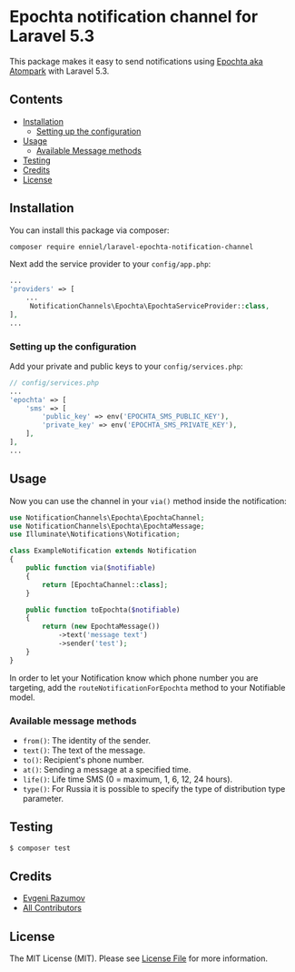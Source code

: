 # Epochta notification channel for Laravel 5.3

This package makes it easy to send notifications using [Epochta aka Atompark](https://www.massmailsoftware.com/) with Laravel 5.3.

## Contents

- [Installation](#installation)
    - [Setting up the configuration](#setting-up-the-configuration)
- [Usage](#usage)
    - [Available Message methods](#available-message-methods)
- [Testing](#testing)
- [Credits](#credits)
- [License](#license)


## Installation

You can install this package via composer:

``` bash
composer require enniel/laravel-epochta-notification-channel
```

Next add the service provider to your `config/app.php`:

```php
...
'providers' => [
    ...
     NotificationChannels\Epochta\EpochtaServiceProvider::class,
],
...
```



### Setting up the configuration

Add your private and public keys to your `config/services.php`:

```php
// config/services.php
...
'epochta' => [
    'sms' => [
        'public_key' => env('EPOCHTA_SMS_PUBLIC_KEY'),
        'private_key' => env('EPOCHTA_SMS_PRIVATE_KEY'),
    ],
],
...
```

## Usage

Now you can use the channel in your `via()` method inside the notification:

``` php
use NotificationChannels\Epochta\EpochtaChannel;
use NotificationChannels\Epochta\EpochtaMessage;
use Illuminate\Notifications\Notification;

class ExampleNotification extends Notification
{
    public function via($notifiable)
    {
        return [EpochtaChannel::class];
    }

    public function toEpochta($notifiable)
    {
        return (new EpochtaMessage())
            ->text('message text')
            ->sender('test');
    }
}
```


In order to let your Notification know which phone number you are targeting, add the `routeNotificationForEpochta` method to your Notifiable model.

### Available message methods

- `from()`: The identity of the sender.
- `text()`: The text of the message.
- `to()`: Recipient's phone number.
- `at()`: Sending a message at a specified time.
- `life()`: Life time SMS (0 = maximum, 1, 6, 12, 24 hours).
- `type()`: For Russia it is possible to specify the type of distribution type parameter.

## Testing

``` bash
$ composer test
```

## Credits

- [Evgeni Razumov](https://github.com/enniel)
- [All Contributors](../../contributors)

## License

The MIT License (MIT). Please see [License File](LICENSE.md) for more information.
